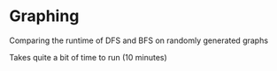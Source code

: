 # Graphing
Comparing the runtime of DFS and BFS on randomly generated graphs

Takes quite a bit of time to run (10 minutes)
